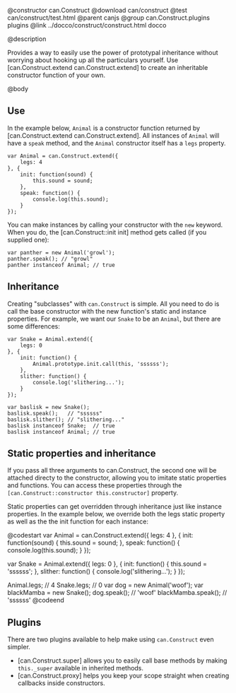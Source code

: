 @constructor can.Construct
@download can/construct
@test can/construct/test.html
@parent canjs
@group can.Construct.plugins plugins
@link ../docco/construct/construct.html docco

@description 

Provides a way to easily use the power of prototypal inheritance 
without worrying about hooking up all the particulars yourself. Use
[can.Construct.extend can.Construct.extend] to create an inheritable
constructor function of your own.

@body

## Use

In the example below, `Animal` is a constructor function returned by [can.Construct.extend can.Construct.extend]. All instances of `Animal` will have a `speak`
method, and the `Animal` constructor itself has a `legs` property.


    var Animal = can.Construct.extend({
        legs: 4
    }, {
        init: function(sound) {
            this.sound = sound;
        },
        speak: function() {
            console.log(this.sound);
        }
    });


You can make instances by calling your constructor with the `new` keyword. When you do, the [can.Construct::init init]
method gets called (if you supplied one):

    var panther = new Animal('growl');
    panther.speak(); // "growl"
    panther instanceof Animal; // true


## Inheritance

Creating "subclasses" with `can.Construct` is simple. All you need to do is call the base constructor
with the new function's static and instance properties. For example, we want our `Snake` to
be an `Animal`, but there are some differences:


    var Snake = Animal.extend({
        legs: 0
    }, {
        init: function() {
            Animal.prototype.init.call(this, 'ssssss');
        },
        slither: function() {
            console.log('slithering...');
        }
    });
    
    var baslisk = new Snake();
    baslisk.speak();   // "ssssss"
    baslisk.slither(); // "slithering..."
    baslisk instanceof Snake;  // true
    baslisk instanceof Animal; // true


## Static properties and inheritance

If you pass all three arguments to can.Construct, the second one will be attached directy to the
constructor, allowing you to imitate static properties and functions. You can access these
properties through the `[can.Construct::constructor this.constructor]` property.

Static properties can get overridden through inheritance just like instance properties. In the example below,
we override both the legs static property as well as the the init function for each instance:

@codestart
var Animal = can.Construct.extend({
    legs: 4
}, {
    init: function(sound) {
        this.sound = sound;
    },
    speak: function() {
        console.log(this.sound);
    }
});

var Snake = Animal.extend({
    legs: 0
}, {
    init: function() {
        this.sound = 'ssssss';
    },
    slither: function() {
        console.log('slithering...');
    }
});

Animal.legs; // 4
Snake.legs; // 0
var dog = new Animal('woof');
var blackMamba = new Snake();
dog.speak(); // 'woof'
blackMamba.speak(); // 'ssssss'
@codeend

## Plugins

There are two plugins available to help make using `can.Construct` even simpler.

-   [can.Construct.super] allows you to easily call base methods by making `this._super` available in inherited methods.
-   [can.Construct.proxy] helps you keep your scope straight when creating callbacks inside constructors.